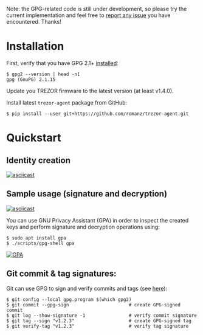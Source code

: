 Note: the GPG-related code is still under development, so please try the current implementation
and feel free to [report any issue](https://github.com/romanz/trezor-agent/issues) you have encountered.
Thanks!

# Installation

First, verify that you have GPG 2.1+ [installed](https://gist.github.com/vt0r/a2f8c0bcb1400131ff51):

```
$ gpg2 --version | head -n1
gpg (GnuPG) 2.1.15
```

Update you TREZOR firmware to the latest version (at least v1.4.0).

Install latest `trezor-agent` package from GitHub:
```
$ pip install --user git+https://github.com/romanz/trezor-agent.git
```

# Quickstart

## Identity creation
[![asciicast](https://asciinema.org/a/c2yodst21h9obttkn9wgf3783.png)](https://asciinema.org/a/c2yodst21h9obttkn9wgf3783)

## Sample usage (signature and decryption)
[![asciicast](https://asciinema.org/a/7x0h9tyoyu5ar6jc8y9oih0ba.png)](https://asciinema.org/a/7x0h9tyoyu5ar6jc8y9oih0ba)

You can use GNU Privacy Assistant (GPA) in order to inspect the created keys
and perform signature and decryption operations using:

```
$ sudo apt install gpa
$ ./scripts/gpg-shell gpa
```
[![GPA](https://cloud.githubusercontent.com/assets/9900/20224804/053d7474-a849-11e6-87f3-ab07dc536158.png)](https://www.gnupg.org/related_software/swlist.html#gpa)

## Git commit & tag signatures:
Git can use GPG to sign and verify commits and tags (see [here](https://git-scm.com/book/en/v2/Git-Tools-Signing-Your-Work)):
```
$ git config --local gpg.program $(which gpg2)
$ git commit --gpg-sign                      # create GPG-signed commit
$ git log --show-signature -1                # verify commit signature
$ git tag --sign "v1.2.3"                    # create GPG-signed tag
$ git verify-tag "v1.2.3"                    # verify tag signature
```
